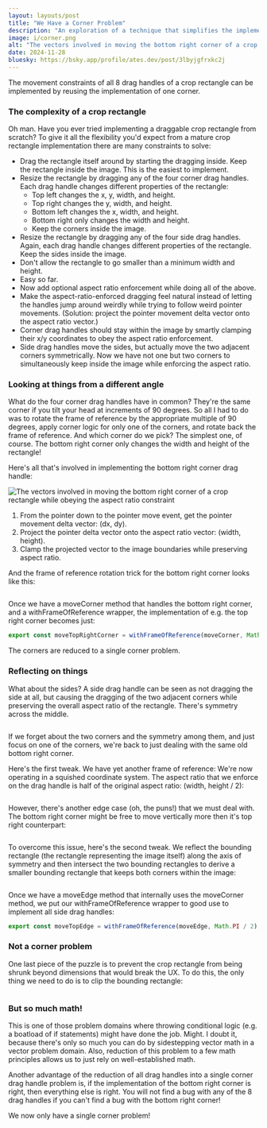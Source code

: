 ```yaml
---
layout: layouts/post
title: "We Have a Corner Problem"
description: "An exploration of a technique that simplifies the implementation of draggable crop rectangles by focusing on the transformation of just one corner."
image: i/corner.png
alt: "The vectors involved in moving the bottom right corner of a crop rectangle while obeying the aspect ratio constraint"
date: 2024-11-28
bluesky: https://bsky.app/profile/ates.dev/post/3lbyjgfrxkc2j
---
```


The movement constraints of all 8 drag handles of a crop rectangle can be implemented by reusing the implementation of one corner.

### The complexity of a crop rectangle

Oh man. Have you ever tried implementing a draggable crop rectangle from scratch? To give it all the flexibility you'd expect from a mature crop rectangle implementation there are many constraints to solve:

- Drag the rectangle itself around by starting the dragging inside. Keep the rectangle inside the image. This is the easiest to implement.
- Resize the rectangle by dragging any of the four corner drag handles. Each drag handle changes different properties of the rectangle:
  - Top left changes the x, y, width, and height.
  - Top right changes the y, width, and height.
  - Bottom left changes the x, width, and height.
  - Bottom right only changes the width and height.
  - Keep the corners inside the image.
- Resize the rectangle by dragging any of the four side drag handles. Again, each drag handle changes different properties of the rectangle. Keep the sides inside the image.
- Don't allow the rectangle to go smaller than a minimum width and height.
- Easy so far.
- Now add optional aspect ratio enforcement while doing all of the above.
- Make the aspect-ratio-enforced dragging feel natural instead of letting the handles jump around weirdly while trying to follow weird pointer movements. (Solution: project the pointer movement delta vector onto the aspect ratio vector.)
- Corner drag handles should stay within the image by smartly clamping their x/y coordinates to obey the aspect ratio enforcement.
- Side drag handles move the sides, but actually move the two adjacent corners symmetrically. Now we have not one but two corners to simultaneously keep inside the image while enforcing the aspect ratio.

### Looking at things from a different angle

What do the four corner drag handles have in common? They're the same corner if you tilt your head at increments of 90 degrees. So all I had to do was to rotate the frame of reference by the appropriate multiple of 90 degrees, apply corner logic for only one of the corners, and rotate back the frame of reference. And which corner do we pick? The simplest one, of course. The bottom right corner only changes the width and height of the rectangle!

Here's all that's involved in implementing the bottom right corner drag handle:

<p class="center zoomable">
  <img src="i/corner.png" alt="The vectors involved in moving the bottom right corner of a crop rectangle while obeying the aspect ratio constraint">
</p>

1. From the pointer down to the pointer move event, get the pointer movement delta vector: (dx, dy).
2. Project the pointer delta vector onto the aspect ratio vector: (width, height).
3. Clamp the projected vector to the image boundaries while preserving aspect ratio.

And the frame of reference rotation trick for the bottom right corner looks like this:

<p class="center zoomable">
  <img src="i/rotate.png" alt="">
</p>

Once we have a moveCorner method that handles the bottom right corner, and a withFrameOfReference wrapper, the implementation of e.g. the top right corner becomes just:

```js
export const moveTopRightCorner = withFrameOfReference(moveCorner, Math.PI / 2);
```

The corners are reduced to a single corner problem.

### Reflecting on things

What about the sides? A side drag handle can be seen as not dragging the side at all, but causing the dragging of the two adjacent corners while preserving the overall aspect ratio of the rectangle. There's symmetry across the middle.

<p class="center zoomable">
  <img src="i/side.png" alt="">
</p>

If we forget about the two corners and the symmetry among them, and just focus on one of the corners, we're back to just dealing with the same old bottom right corner.

Here's the first tweak. We have yet another frame of reference: We're now operating in a squished coordinate system. The aspect ratio that we enforce on the drag handle is half of the original aspect ratio: (width, height / 2):

<p class="center zoomable">
  <img src="i/half.png" alt="">
</p>

However, there's another edge case (oh, the puns!) that we must deal with. The bottom right corner might be free to move vertically more then it's top right counterpart:

<p class="center zoomable">
  <img src="i/side-oob.png" alt="">
</p>

To overcome this issue, here's the second tweak. We reflect the bounding rectangle (the rectangle representing the image itself) along the axis of symmetry and then intersect the two bounding rectangles to derive a smaller bounding rectangle that keeps both corners within the image:

<p class="center zoomable">
  <img src="i/bounds.png" alt="">
</p>

Once we have a moveEdge method that internally uses the moveCorner method, we put our withFrameOfReference wrapper to good use to implement all side drag handles:

```js
export const moveTopEdge = withFrameOfReference(moveEdge, Math.PI / 2);
```

### Not a corner problem

One last piece of the puzzle is to prevent the crop rectangle from being shrunk beyond dimensions that would break the UX. To do this, the only thing we need to do is to clip the bounding rectangle:

<p class="center zoomable">
  <img src="i/minimums.png" alt="">
</p>

### But so much math!

This is one of those problem domains where throwing conditional logic (e.g. a boatload of if statements) might have done the job. Might. I doubt it, because there's only so much you can do by sidestepping vector math in a vector problem domain. Also, reduction of this problem to a few math principles allows us to just rely on well-established math.

Another advantage of the reduction of all drag handles into a single corner drag handle problem is, if the implementation of the bottom right corner is right, then everything else is right. You will not find a bug with any of the 8 drag handles if you can't find a bug with the bottom right corner!

We now only have a single corner problem!
